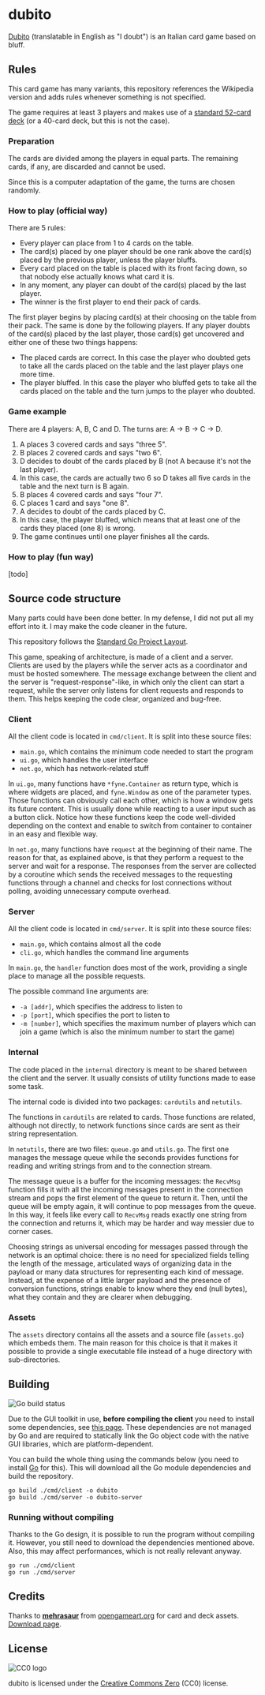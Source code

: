 # dubito

[Dubito](https://it.wikipedia.org/wiki/Dubito) (translatable in English as "I doubt") is an Italian card game based on bluff.

## Rules

This card game has many variants, this repository references the Wikipedia version and adds rules whenever something is not specified.

The game requires at least 3 players and makes use of a [standard 52-card deck](https://en.wikipedia.org/wiki/Standard_52-card_deck) (or a 40-card deck, but this is not the case).

### Preparation

The cards are divided among the players in equal parts. The remaining cards, if any, are discarded and cannot be used.

Since this is a computer adaptation of the game, the turns are chosen randomly.

### How to play (official way)

There are 5 rules:

- Every player can place from 1 to 4 cards on the table.
- The card(s) placed by one player should be one rank above the card(s) placed by the previous player, unless the player bluffs.
- Every card placed on the table is placed with its front facing down, so that nobody else actually knows what card it is.
- In any moment, any player can doubt of the card(s) placed by the last player.
- The winner is the first player to end their pack of cards.

The first player begins by placing card(s) at their choosing on the table from their pack. The same is done by the following players. If any player doubts of the card(s) placed by the last player, those card(s) get uncovered and either one of these two things happens:

- The placed cards are correct. In this case the player who doubted gets to take all the cards placed on the table and the last player plays one more time.
- The player bluffed. In this case the player who bluffed gets to take all the cards placed on the table and the turn jumps to the player who doubted.

### Game example

There are 4 players: A, B, C and D. The turns are: A -> B -> C -> D.

1. A places 3 covered cards and says "three 5".
2. B places 2 covered cards and says "two 6".
3. D decides to doubt of the cards placed by B (not A because it's not the last player).
4. In this case, the cards are actually two 6 so D takes all five cards in the table and the next turn is B again.
5. B places 4 covered cards and says "four 7".
6. C places 1 card and says "one 8".
7. A decides to doubt of the cards placed by C.
8. In this case, the player bluffed, which means that at least one of the cards they placed (one 8) is wrong.
9. The game continues until one player finishes all the cards.

### How to play (fun way)

[todo]

## Source code structure

Many parts could have been done better. In my defense, I did not put all my effort into it. I may make the code cleaner in the future.

This repository follows the [Standard Go Project Layout](https://github.com/golang-standards/project-layout).

This game, speaking of architecture, is made of a client and a server. Clients are used by the players while the server acts as a coordinator and must be hosted somewhere. The message exchange between the client and the server is "request-response"-like, in which only the client can start a request, while the server only listens for client requests and responds to them. This helps keeping the code clear, organized and bug-free.

### Client

All the client code is located in `cmd/client`. It is split into these source files:

 - `main.go`, which contains the minimum code needed to start the program
 - `ui.go`, which handles the user interface
 - `net.go`, which has network-related stuff

In `ui.go`, many functions have `*fyne.Container` as return type, which is where widgets are placed, and `fyne.Window` as one of the parameter types. Those functions can obviously call each other, which is how a window gets its future content. This is usually done while reacting to a user input such as a button click. Notice how these functions keep the code well-divided depending on the context and enable to switch from container to container in an easy and flexible way.

In `net.go`, many functions have `request` at the beginning of their name. The reason for that, as explained above, is that they perform a request to the server and wait for a response. The responses from the server are collected by a coroutine which sends the received messages to the requesting functions through a channel and checks for lost connections without polling, avoiding unnecessary compute overhead.

### Server

All the client code is located in `cmd/server`. It is split into these source files:

 - `main.go`, which contains almost all the code
 - `cli.go`, which handles the command line arguments

In `main.go`, the `handler` function does most of the work, providing a single place to manage all the possible requests.

The possible command line arguments are:

 - `-a [addr]`, which specifies the address to listen to
 - `-p [port]`, which specifies the port to listen to
 - `-m [number]`, which specifies the maximum number of players which can join a game (which is also the minimum number to start the game)

### Internal

The code placed in the `internal` directory is meant to be shared between the client and the server. It usually consists of utility functions made to ease some task.

The internal code is divided into two packages: `cardutils` and `netutils`.

The functions in `cardutils` are related to cards. Those functions are related, although not directly, to network functions since cards are sent as their string representation.

In `netutils`, there are two files: `queue.go` and `utils.go`. The first one manages the message queue while the seconds provides functions for reading and writing strings from and to the connection stream.

The message queue is a buffer for the incoming messages: the `RecvMsg` function fills it with all the incoming messages present in the connection stream and pops the first element of the queue to return it. Then, until the queue will be empty again, it will continue to pop messages from the queue. In this way, it feels like every call to `RecvMsg` reads exactly one string from the connection and returns it, which may be harder and way messier due to corner cases.

Choosing strings as universal encoding for messages passed through the network is an optimal choice: there is no need for specialized fields telling the length of the message, articulated ways of organizing data in the payload or many data structures for representing each kind of message. Instead, at the expense of a little larger payload and the presence of conversion functions, strings enable to know where they end (null bytes), what they contain and they are clearer when debugging.

### Assets

The `assets` directory contains all the assets and a source file (`assets.go`) which embeds them. The main reason for this choice is that it makes it possible to provide a single executable file instead of a huge directory with sub-directories.

## Building

![Go build status](https://github.com/EdoardoLaGreca/dubito/actions/workflows/go.yml/badge.svg)

Due to the GUI toolkit in use, **before compiling the client** you need to install some dependencies, see [this page](https://developer.fyne.io/started/#prerequisites). These dependencies are not managed by Go and are required to statically link the Go object code with the native GUI libraries, which are platform-dependent.

You can build the whole thing using the commands below (you need to install [Go](https://go.dev/dl/) for this). This will download all the Go module dependencies and build the repository.

```
go build ./cmd/client -o dubito
go build ./cmd/server -o dubito-server
```

### Running without compiling

Thanks to the Go design, it is possible to run the program without compiling it. However, you still need to download the dependencies mentioned above. Also, this may affect performances, which is not really relevant anyway.

```
go run ./cmd/client
go run ./cmd/server
```

## Credits

Thanks to [**mehrasaur**](https://opengameart.org/users/mehrasaur) from [opengameart.org](https://opengameart.org) for card and deck assets. [Download page](https://opengameart.org/content/playing-card-assets-52-cards-deck-chips).

## License

![CC0 logo](https://mirrors.creativecommons.org/presskit/buttons/88x31/svg/cc-zero.svg)

dubito is licensed under the [Creative Commons Zero](https://en.wikipedia.org/wiki/Creative_Commons_license#Zero_/_public_domain) (CC0) license.
